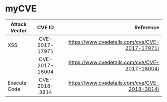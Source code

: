 # myCVE

| Attack Vector | CVE ID         |  Reference                                     |
| ------------- |:-------------: | ---------------------------------------------: |
| XSS           | CVE-2017-17971 | https://www.cvedetails.com/cve/CVE-2017-17971/ |
|               | CVE-2017-18004 | https://www.cvedetails.com/cve/CVE-2017-18004/ |
| Execute Code  | CVE-2018-3814  | https://www.cvedetails.com/cve/CVE-2018-3814/  |
